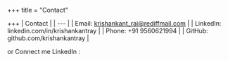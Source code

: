 +++
title = "Contact"

+++
| Contact |
| --- |
| Email:  krishankant_rai@rediffmail.com |
| LinkedIn:  linkedin.com/in/krishankantray |
| Phone:  +91 9560621994 |
| GitHub: github.com/krishankantray |

or Connect me LinkedIn :

<div class="badge-base LI-profile-badge" data-locale="en_US" data-size="medium" data-theme="dark" data-type="HORIZONTAL" data-vanity="krishankantray" data-version="v1"><a class="badge-base__link LI-simple-link" href="https://in.linkedin.com/in/krishankantray?trk=profile-badge"></a></div>
              